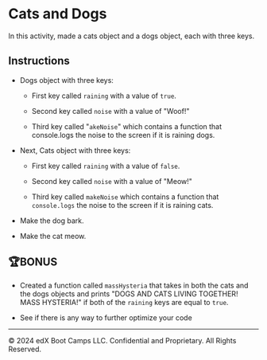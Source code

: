 # Cats and Dogs

In this activity, made a cats object and a dogs object, each with three keys.

## Instructions

* Dogs object with three keys:

  * First key called `raining` with a value of `true`.

  * Second key called `noise` with a value of "Woof!"

  * Third key called "`akeNoise`" which contains a function that console.logs the noise to the screen if it is raining dogs.

* Next, Cats object with three keys:

  * First key called `raining` with a value of `false`.

  * Second key called `noise` with a value of "Meow!"

  * Third key called `makeNoise` which contains a function that `console.logs` the noise to the screen if it is raining cats.

* Make the dog bark.

* Make the cat meow.

## 🏆BONUS 

* Created a function called `massHysteria` that takes in both the cats and the dogs objects and prints "DOGS AND CATS LIVING TOGETHER! MASS HYSTERIA!" if both of the `raining` keys are equal to `true`.

* See if there is any way to further optimize your code

---

© 2024 edX Boot Camps LLC. Confidential and Proprietary. All Rights Reserved.
